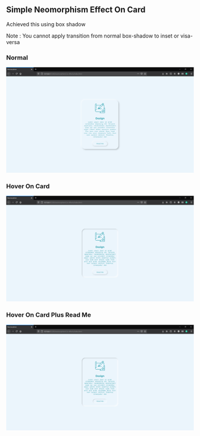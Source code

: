## Simple Neomorphism Effect On Card

Achieved this using box shadow

Note : You cannot apply transition from normal box-shadow to inset or visa-versa

### Normal

<img src="./images/Normal.png" width="700"/>

### Hover On Card

<img src="./images/HoverOnCard.png" width="700"/>

### Hover On Card Plus Read Me

<img src="./images/HoverOnCardplusReadMe.png" width="700"/>
